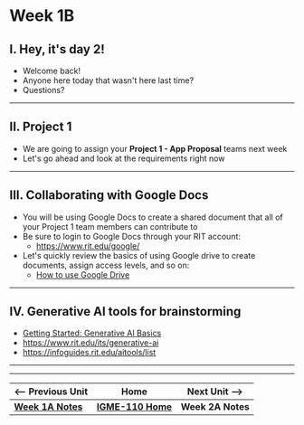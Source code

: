 # Week 1B

## I. Hey, it's day 2!
- Welcome back!
- Anyone here today that wasn't here last time?
- Questions?

---

## II. Project 1

- We are going to assign your **Project 1 - App Proposal** teams next week
- Let's go ahead and look at the requirements right now

---

## III. Collaborating with Google Docs
- You will be using Google Docs to create a shared document that all of your Project 1 team members can contribute to 
- Be sure to login to Google Docs through your RIT account:
  - https://www.rit.edu/google/
- Let's quickly review the basics of using Google drive to create documents, assign access levels, and so on:
  - [How to use Google Drive](https://support.google.com/drive/answer/2424384)

---

## IV. Generative AI tools for brainstorming
- [Getting Started: Generative AI Basics](https://docs.google.com/document/d/14179Q1encszQhcpeXbB7AZNJGvNRm_LaUhdOITD53Fg/edit?usp=sharing)
- https://www.rit.edu/its/generative-ai
- https://infoguides.rit.edu/aitools/list

---
---

| <-- Previous Unit | Home | Next Unit -->
| --- | --- | --- 
|   [**Week 1A Notes**](1A.md)  |  [**IGME-110 Home**](../) | **Week 2A Notes**
